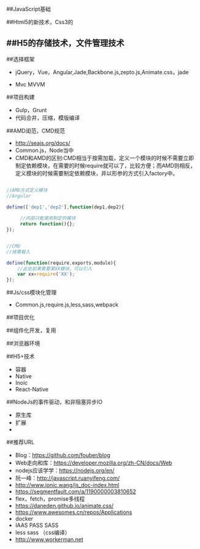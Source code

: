 ##JavaScript基础



##Html5的新技术，Css3的



##H5的存储技术，文件管理技术
-	


##选择框架

-	jQuery，Vue，Angular,Jade,Backbone.js,zepto.js,Animate.css，jade


-	Mvc   MVVM

##项目构建

-	Gulp，Grunt
-	代码合并，压缩，模版编译


##AMD闺范，CMD规范

-	http://seajs.org/docs/
-	Common.js，Node当中
-	CMD和AMD的区别:CMD相当于按需加载，定义一个模块的时候不需要立即制定依赖模块，在需要的时候require就可以了，比较方便；而AMD则相反，定义模块的时候需要制定依赖模块，并以形参的方式引入factory中。

```JavaScript

//AMD方式定义模块
//Angular 

define(['dep1','dep2'],function(dep1,dep2){
    
     //内部只能使用制定的模块 
     return function(){}; 
});


//CMD
//按需载入

define(function(require,exports,module){
    //此处如果需要某XX模块，可以引入 
    var xx=require('XX'); 
});

```


##Js/css模块化管理

-	Common.js,require.js,less,sass,webpack

##项目优化


##组件化开发，复用

##浏览器环境



##H5+技术

-	容器
-	Native
-	Inoic
-	React-Native

##NodeJs的事件驱动，和非阻塞异步IO

-	原生库
-	扩展
-	

##推荐URL

-	Blog：https://github.com/fouber/blog
-	Web走向和库：https://developer.mozilla.org/zh-CN/docs/Web
-	nodejs应该学学：https://nodejs.org/en/
-	阮一峰：http://javascript.ruanyifeng.com/
-	http://www.ionic.wang/js_doc-index.html
-	https://segmentfault.com/a/1190000003810652
-	flex，fetch，promise多线程
-	https://daneden.github.io/animate.css/
-	https://www.awesomes.cn/repos/Applications
-	docker
-	IAAS PASS SASS 
-	less  sass  （css编译）
-	http://www.workerman.net 
